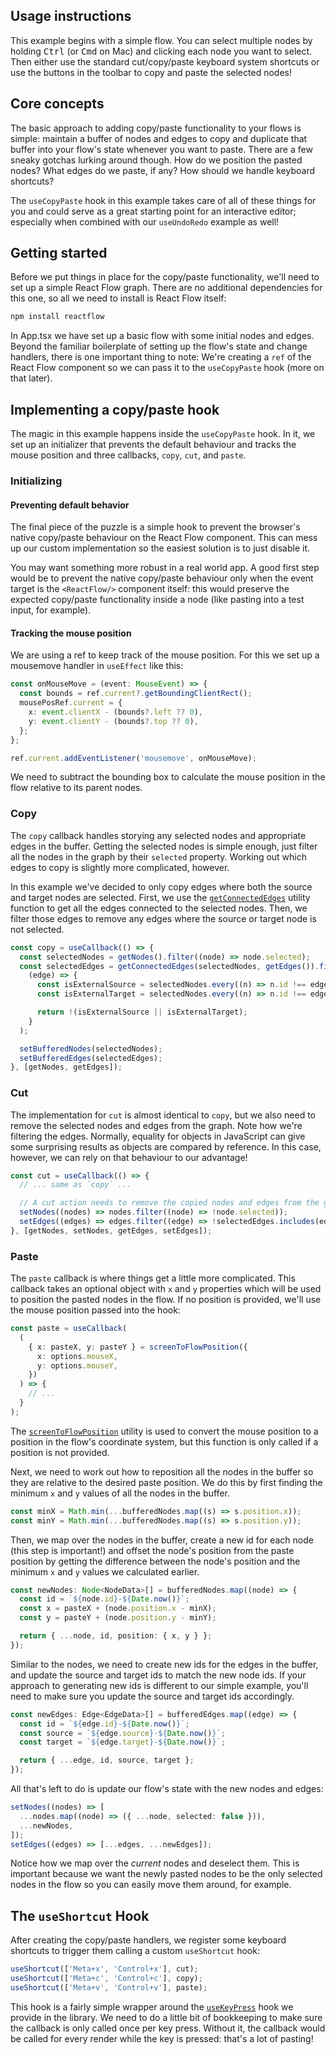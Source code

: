 ## Usage instructions

This example begins with a simple flow. You can select multiple nodes by holding <kbd>Ctrl</kbd> (or <kbd>Cmd</kbd> on Mac) and clicking each node you want to select. Then either use the standard cut/copy/paste keyboard system shortcuts or use the buttons in the toolbar to copy and paste the selected nodes!

## Core concepts

The basic approach to adding copy/paste functionality to your flows is simple: maintain a buffer of nodes and edges to copy and duplicate that buffer into your flow's state whenever you want to paste. There are a few sneaky gotchas lurking around though. How do we position the pasted nodes? What edges do we paste, if any? How should we handle keyboard shortcuts?

The `useCopyPaste` hook in this example takes care of all of these things for you and could serve as a great starting point for an interactive editor; especially when combined with our `useUndoRedo` example as well!

## Getting started

Before we put things in place for the copy/paste functionality, we'll need to set up a simple React Flow graph. There are no additional dependencies for this one, so all we need to install is React Flow itself:

```sh
npm install reactflow
```

In App.tsx we have set up a basic flow with some initial nodes and edges. Beyond the familiar boilerplate of setting up the flow's state and change handlers, there is one important thing to note: We're creating a `ref` of the React Flow component so we can pass it to the `useCopyPaste` hook (more on that later).

## Implementing a copy/paste hook

The magic in this example happens inside the `useCopyPaste` hook. In it, we set up an initializer that prevents the default behaviour and tracks the mouse position and three callbacks, `copy`, `cut`, and `paste`.

### Initializing

#### Preventing default behavior

The final piece of the puzzle is a simple hook to prevent the browser's native copy/paste behaviour on the React Flow component. This can mess up our custom implementation so the easiest solution is to just disable it.

You may want something more robust in a real world app. A good first step would be to prevent the native copy/paste behaviour only when the event target is the `<ReactFlow/>` component itself: this would preserve the expected copy/paste functionality inside a node (like pasting into a test input, for example).

#### Tracking the mouse position

We are using a ref to keep track of the mouse position. For this we set up a mousemove handler in `useEffect` like this:

```ts
const onMouseMove = (event: MouseEvent) => {
  const bounds = ref.current?.getBoundingClientRect();
  mousePosRef.current = {
    x: event.clientX - (bounds?.left ?? 0),
    y: event.clientY - (bounds?.top ?? 0),
  };
};

ref.current.addEventListener('mousemove', onMouseMove);
```

We need to subtract the bounding box to calculate the mouse position in the flow relative to its parent nodes.

### Copy

The `copy` callback handles storying any selected nodes and appropriate edges in the buffer. Getting the selected nodes is simple enough, just filter all the nodes in the graph by their `selected` property. Working out which edges to copy is slightly more complicated, however.

In this example we've decided to only copy edges where both the source and target nodes are selected. First, we use the [`getConnectedEdges`](https://reactflow.dev/docs/api/graph-util-functions/#getconnectededges) utility function to get all the edges connected to the selected nodes. Then, we filter those edges to remove any edges where the source or target node is not selected.

```ts
const copy = useCallback(() => {
  const selectedNodes = getNodes().filter((node) => node.selected);
  const selectedEdges = getConnectedEdges(selectedNodes, getEdges()).filter(
    (edge) => {
      const isExternalSource = selectedNodes.every((n) => n.id !== edge.source);
      const isExternalTarget = selectedNodes.every((n) => n.id !== edge.target);

      return !(isExternalSource || isExternalTarget);
    }
  );

  setBufferedNodes(selectedNodes);
  setBufferedEdges(selectedEdges);
}, [getNodes, getEdges]);
```

### Cut

The implementation for `cut` is almost identical to `copy`, but we also need to remove the selected nodes and edges from the graph. Note how we're filtering the edges. Normally, equality for objects in JavaScript can give some surprising results as objects are compared by reference. In this case, however, we can rely on that behaviour to our advantage!

```ts
const cut = useCallback(() => {
  // ... same as `copy` ...

  // A cut action needs to remove the copied nodes and edges from the graph.
  setNodes((nodes) => nodes.filter((node) => !node.selected));
  setEdges((edges) => edges.filter((edge) => !selectedEdges.includes(edge)));
}, [getNodes, setNodes, getEdges, setEdges]);
```

### Paste

The `paste` callback is where things get a little more complicated. This callback takes an optional object with `x` and `y` properties which will be used to position the pasted nodes in the flow. If no position is provided, we'll use the mouse position passed into the hook:

```ts
const paste = useCallback(
  (
    { x: pasteX, y: pasteY } = screenToFlowPosition({
      x: options.mouseX,
      y: options.mouseY,
    })
  ) => {
    // ...
  }
);
```

The [`screenToFlowPosition`](https://reactflow.dev/api-reference/types/react-flow-instance#screen-to-flow-position) utility is used to convert the mouse position to a position in the flow's coordinate system, but this function is only called if a position is not provided.

Next, we need to work out how to reposition all the nodes in the buffer so they are relative to the desired paste position. We do this by first finding the minimum `x` and `y` values of all the nodes in the buffer.

```ts
const minX = Math.min(...bufferedNodes.map((s) => s.position.x));
const minY = Math.min(...bufferedNodes.map((s) => s.position.y));
```

Then, we map over the nodes in the buffer, create a new id for each node (this step is important!) and offset the node's position from the paste position by getting the difference between the node's position and the minimum `x` and `y` values we calculated earlier.

```ts
const newNodes: Node<NodeData>[] = bufferedNodes.map((node) => {
  const id = `${node.id}-${Date.now()}`;
  const x = pasteX + (node.position.x - minX);
  const y = pasteY + (node.position.y - minY);

  return { ...node, id, position: { x, y } };
});
```

Similar to the nodes, we need to create new ids for the edges in the buffer, and update the source and target ids to match the new node ids. If your approach to generating new ids is different to our simple example, you'll need to make sure you update the source and target ids accordingly.

```ts
const newEdges: Edge<EdgeData>[] = bufferedEdges.map((edge) => {
  const id = `${edge.id}-${Date.now()}`;
  const source = `${edge.source}-${Date.now()}`;
  const target = `${edge.target}-${Date.now()}`;

  return { ...edge, id, source, target };
});
```

All that's left to do is update our flow's state with the new nodes and edges:

```ts
setNodes((nodes) => [
  ...nodes.map((node) => ({ ...node, selected: false })),
  ...newNodes,
]);
setEdges((edges) => [...edges, ...newEdges]);
```

Notice how we map over the _current_ nodes and deselect them. This is important because we want the newly pasted nodes to be the only selected nodes in the flow so you can easily move them around, for example.

## The `useShortcut` Hook

After creating the copy/paste handlers, we register some keyboard shortcuts to trigger them calling a custom `useShortcut` hook:

```ts
useShortcut(['Meta+x', 'Control+x'], cut);
useShortcut(['Meta+c', 'Control+c'], copy);
useShortcut(['Meta+v', 'Control+v'], paste);
```

This hook is a fairly simple wrapper around the [`useKeyPress`](https://reactflow.dev/api-reference/hooks/use-key-press) hook we provide in the library. We need to do a little bit of bookkeeping to make sure the callback is only called once per key press. Without it, the callback would be called for every render while the key is pressed: that's a lot of pasting!
